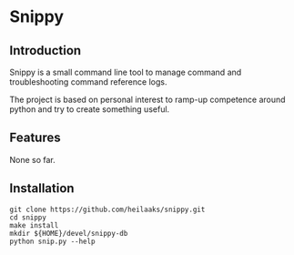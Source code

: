 # Snippy

## Introduction

Snippy is a small command line tool to manage command and troubleshooting command
reference logs. 

The project is based on personal interest to ramp-up competence around python and
try to create something useful.

## Features

None so far.

## Installation

   ```
   git clone https://github.com/heilaaks/snippy.git
   cd snippy
   make install
   mkdir ${HOME}/devel/snippy-db
   python snip.py --help
   ```


